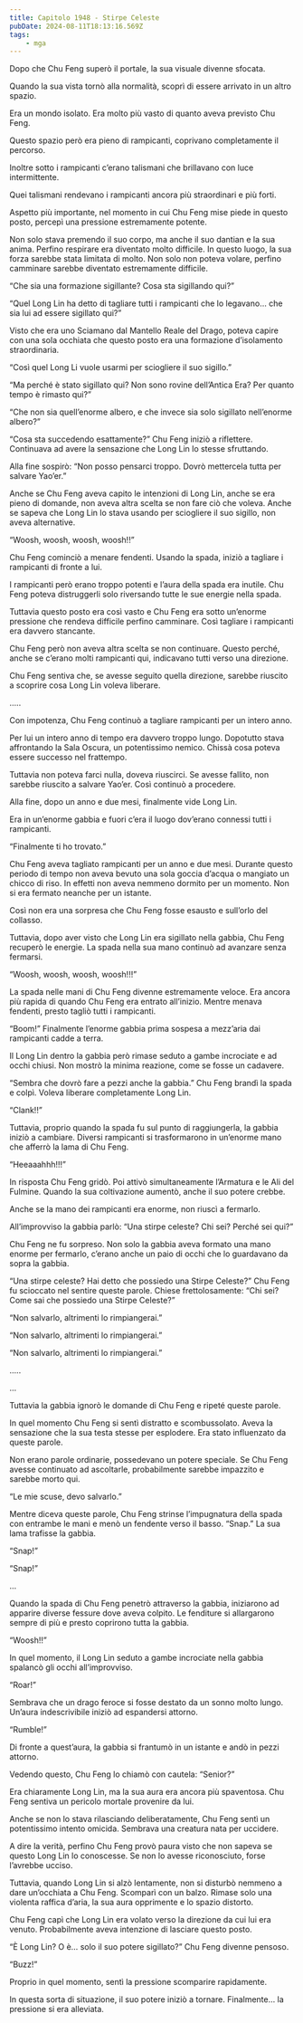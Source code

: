 ```yaml
---
title: Capitolo 1948 - Stirpe Celeste
pubDate: 2024-08-11T18:13:16.569Z
tags:
    - mga
---
```



Dopo che Chu Feng superò il portale, la sua visuale divenne sfocata.


Quando la sua vista tornò alla normalità, scoprì di essere arrivato in un altro spazio.


Era un mondo isolato. Era molto più vasto di quanto aveva previsto Chu Feng.


Questo spazio però era pieno di rampicanti, coprivano completamente il percorso.


Inoltre sotto i rampicanti c’erano talismani che brillavano con luce intermittente.

Quei talismani rendevano i rampicanti ancora più straordinari e più forti.


Aspetto più importante, nel momento in cui Chu Feng mise piede in questo posto, percepì una pressione estremamente potente.


Non solo stava premendo il suo corpo, ma anche il suo dantian e la sua anima. Perfino respirare era diventato molto difficile. In questo luogo, la sua forza sarebbe stata limitata di molto. Non solo non poteva volare, perfino camminare sarebbe diventato estremamente difficile.


“Che sia una formazione sigillante? Cosa sta sigillando qui?”


“Quel Long Lin ha detto di tagliare tutti i rampicanti che lo legavano… che sia lui ad essere sigillato qui?”


Visto che era uno Sciamano dal Mantello Reale del Drago, poteva capire con una sola occhiata che questo posto era una formazione d’isolamento straordinaria.

“Così quel Long Li vuole usarmi per sciogliere il suo sigillo.”


“Ma perché è stato sigillato qui? Non sono rovine dell’Antica Era? Per quanto tempo è rimasto qui?”


“Che non sia quell’enorme albero, e che invece sia solo sigillato nell’enorme albero?”


“Cosa sta succedendo esattamente?” Chu Feng iniziò a riflettere. Continuava ad avere la sensazione che Long Lin lo stesse sfruttando.


Alla fine sospirò: “Non posso pensarci troppo. Dovrò mettercela tutta per salvare Yao’er.”


Anche se Chu Feng aveva capito le intenzioni di Long Lin, anche se era pieno di domande, non aveva altra scelta se non fare ciò che voleva. Anche se sapeva che Long Lin lo stava usando per sciogliere il suo sigillo, non aveva alternative.

“Woosh, woosh, woosh, woosh!!”


Chu Feng cominciò a menare fendenti. Usando la spada, iniziò a tagliare i rampicanti di fronte a lui.


I rampicanti però erano troppo potenti e l’aura della spada era inutile. Chu Feng poteva distruggerli solo riversando tutte le sue energie nella spada.


Tuttavia questo posto era così vasto e Chu Feng era sotto un’enorme pressione che rendeva difficile perfino camminare. Così tagliare i rampicanti era davvero stancante.


Chu Feng però non aveva altra scelta se non continuare. Questo perché, anche se c’erano molti rampicanti qui, indicavano tutti verso una direzione.


Chu Feng sentiva che, se avesse seguito quella direzione, sarebbe riuscito a scoprire cosa Long Lin voleva liberare.


…..


Con impotenza, Chu Feng continuò a tagliare rampicanti per un intero anno.

Per lui un intero anno di tempo era davvero troppo lungo. Dopotutto stava affrontando la Sala Oscura, un potentissimo nemico. Chissà cosa poteva essere successo nel frattempo.


Tuttavia non poteva farci nulla, doveva riuscirci. Se avesse fallito, non sarebbe riuscito a salvare Yao’er. Così continuò a procedere.


Alla fine, dopo un anno e due mesi, finalmente vide Long Lin.

Era in un’enorme gabbia e fuori c’era il luogo dov’erano connessi tutti i rampicanti.


“Finalmente ti ho trovato.”


Chu Feng aveva tagliato rampicanti per un anno e due mesi. Durante questo periodo di tempo non aveva bevuto una sola goccia d’acqua o mangiato un chicco di riso. In effetti non aveva nemmeno dormito per un momento. Non si era fermato neanche per un istante.


Così non era una sorpresa che Chu Feng fosse esausto e sull’orlo del collasso.


Tuttavia, dopo aver visto che Long Lin era sigillato nella gabbia, Chu Feng recuperò le energie. La spada nella sua mano continuò ad avanzare senza fermarsi.


“Woosh, woosh, woosh, woosh!!!”


La spada nelle mani di Chu Feng divenne estremamente veloce. Era ancora più rapida di quando Chu Feng era entrato all’inizio. Mentre menava fendenti, presto tagliò tutti i rampicanti.

“Boom!” Finalmente l’enorme gabbia prima sospesa a mezz’aria dai rampicanti cadde a terra.


Il Long Lin dentro la gabbia però rimase seduto a gambe incrociate e ad occhi chiusi. Non mostrò la minima reazione, come se fosse un cadavere.

“Sembra che dovrò fare a pezzi anche la gabbia.” Chu Feng brandì la spada e colpì. Voleva liberare completamente Long Lin.

“Clank!!”


Tuttavia, proprio quando la spada fu sul punto di raggiungerla, la gabbia iniziò a cambiare. Diversi rampicanti si trasformarono in un’enorme mano che afferrò la lama di Chu Feng.

“Heeaaahhh!!!”


In risposta Chu Feng gridò. Poi attivò simultaneamente l’Armatura e le Ali del Fulmine. Quando la sua coltivazione aumentò, anche il suo potere crebbe.


Anche se la mano dei rampicanti era enorme, non riuscì a fermarlo.


All’improvviso la gabbia parlò: “Una stirpe celeste? Chi sei? Perché sei qui?”


Chu Feng ne fu sorpreso. Non solo la gabbia aveva formato una mano enorme per fermarlo, c’erano anche un paio di occhi che lo guardavano da sopra la gabbia.


“Una stirpe celeste? Hai detto che possiedo una Stirpe Celeste?” Chu Feng fu scioccato nel sentire queste parole. Chiese frettolosamente: “Chi sei? Come sai che possiedo una Stirpe Celeste?”

“Non salvarlo, altrimenti lo rimpiangerai.”


“Non salvarlo, altrimenti lo rimpiangerai.”


“Non salvarlo, altrimenti lo rimpiangerai.”


…..


…


Tuttavia la gabbia ignorò le domande di Chu Feng e ripeté queste parole.


In quel momento Chu Feng si sentì distratto e scombussolato. Aveva la sensazione che la sua testa stesse per esplodere. Era stato influenzato da queste parole.


Non erano parole ordinarie, possedevano un potere speciale. Se Chu Feng avesse continuato ad ascoltarle, probabilmente sarebbe impazzito e sarebbe morto qui.

“Le mie scuse, devo salvarlo.”


Mentre diceva queste parole, Chu Feng strinse l’impugnatura della spada con entrambe le mani e menò un fendente verso il basso. “Snap.” La sua lama trafisse la gabbia.

“Snap!”


“Snap!”


…


Quando la spada di Chu Feng penetrò attraverso la gabbia, iniziarono ad apparire diverse fessure dove aveva colpito. Le fenditure si allargarono sempre di più e presto coprirono tutta la gabbia.

“Woosh!!”


In quel momento, il Long Lin seduto a gambe incrociate nella gabbia spalancò gli occhi all’improvviso.

“Roar!”


Sembrava che un drago feroce si fosse destato da un sonno molto lungo. Un’aura indescrivibile iniziò ad espandersi attorno.

“Rumble!”


Di fronte a quest’aura, la gabbia si frantumò in un istante e andò in pezzi attorno.


Vedendo questo, Chu Feng lo chiamò con cautela: “Senior?”


Era chiaramente Long Lin, ma la sua aura era ancora più spaventosa. Chu Feng sentiva un pericolo mortale provenire da lui.


Anche se non lo stava rilasciando deliberatamente, Chu Feng sentì un potentissimo intento omicida. Sembrava una creatura nata per uccidere.


A dire la verità, perfino Chu Feng provò paura visto che non sapeva se questo Long Lin lo conoscesse. Se non lo avesse riconosciuto, forse l’avrebbe ucciso.

Tuttavia, quando Long Lin si alzò lentamente, non si disturbò nemmeno a dare un’occhiata a Chu Feng. Scomparì con un balzo. Rimase solo una violenta raffica d’aria, la sua aura opprimente e lo spazio distorto.

Chu Feng capì che Long Lin era volato verso la direzione da cui lui era venuto. Probabilmente aveva intenzione di lasciare questo posto.

“È Long Lin? O è… solo il suo potere sigillato?” Chu Feng divenne pensoso.

“Buzz!”


Proprio in quel momento, sentì la pressione scomparire rapidamente.


In questa sorta di situazione, il suo potere iniziò a tornare. Finalmente… la pressione si era alleviata.





